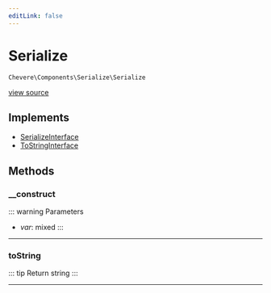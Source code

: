 ```yaml
---
editLink: false
---
```


# Serialize

`Chevere\Components\Serialize\Serialize`

[view source](https://github.com/chevere/chevere/blob/master/src/Chevere/Components/Serialize/Serialize.php)

## Implements

- [SerializeInterface](../../Interfaces/Serialize/SerializeInterface.md)
- [ToStringInterface](../../Interfaces/Common/ToStringInterface.md)

## Methods

### __construct

::: warning Parameters
- *var*: mixed
:::

---

### toString

::: tip Return
string
:::

---
